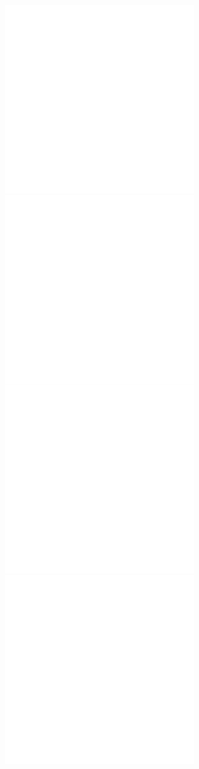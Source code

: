 <div id="bg">
  <img src="assets/images/bg.png" id="bg" alt="">
</div>

<main class="grid">
  <a href="./music.html">
    <img src="./assets/images/icons/music.png" alt="Music">
  </a>
  <a href="./physics.html">
    <img src="./assets/images/icons/physics.png" alt="Physics">
  </a>
  <a href="./socials.html">
    <img src="./assets/images/icons/socials.png" alt="Socials">
  </a>
  <a href="./old_things.html">
    <img src="./assets/images/icons/old_things.png" alt="Old Things">
  </a>
</main>
